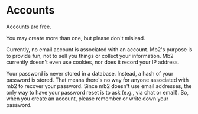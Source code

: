 # Accounts

Accounts are free.

You may create more than one, but please don't mislead.

Currently, no email account is associated with an account. Mb2's
purpose is to provide fun, not to sell you things or collect your
information. Mb2 currently doesn't even use cookies, nor does it
record your IP address.

Your password is never stored in a database. Instead, a hash of your
password is stored. That means there's no way for anyone associated
with mb2 to recover your password.  Since mb2 doesn't use email
addresses, the only way to have your password reset is to ask (e.g.,
via chat or email).  So, when you create an account, please remember
or write down your password.
